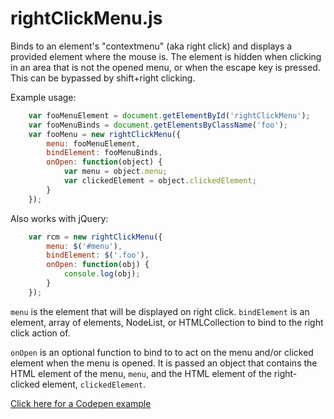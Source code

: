 # rightClickMenu.js

Binds to an element's "contextmenu" (aka right click) and displays a provided element where the mouse is. The element is hidden when clicking in an area that is not the opened menu, or when the escape key is pressed. This can be bypassed by shift+right clicking.

Example usage:

```javascript
    var fooMenuElement = document.getElementById('rightClickMenu');
    var fooMenuBinds = document.getElementsByClassName('foo');
    var fooMenu = new rightClickMenu({
        menu: fooMenuElement,
        bindElement: fooMenuBinds,
        onOpen: function(object) {
            var menu = object.menu;
            var clickedElement = object.clickedElement;
        }
    });
```

Also works with jQuery:

```javascript
    var rcm = new rightClickMenu({
        menu: $('#menu'),
        bindElement: $('.foo'),
        onOpen: function(obj) {
            console.log(obj);
        }
    });
```

`menu` is the element that will be displayed on right click. `bindElement` is an element, array of elements, NodeList, or HTMLCollection to bind to the right click action of.

`onOpen` is an optional function to bind to to act on the menu and/or clicked element when the menu is opened. It is passed an object that contains the HTML element of the menu, `menu`, and the HTML element of the right-clicked element, `clickedElement`.

[Click here for a Codepen example](http://codepen.io/bliind/pen/ObYPjO)

